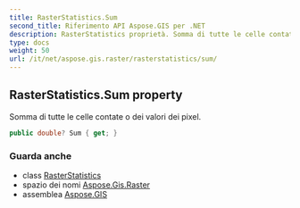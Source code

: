 ```yaml
---
title: RasterStatistics.Sum
second_title: Riferimento API Aspose.GIS per .NET
description: RasterStatistics proprietà. Somma di tutte le celle contate o dei valori dei pixel.
type: docs
weight: 50
url: /it/net/aspose.gis.raster/rasterstatistics/sum/
---
```

## RasterStatistics.Sum property

Somma di tutte le celle contate o dei valori dei pixel.

```csharp
public double? Sum { get; }
```

### Guarda anche

* class [RasterStatistics](../)
* spazio dei nomi [Aspose.Gis.Raster](../../rasterstatistics/)
* assemblea [Aspose.GIS](../../../)


